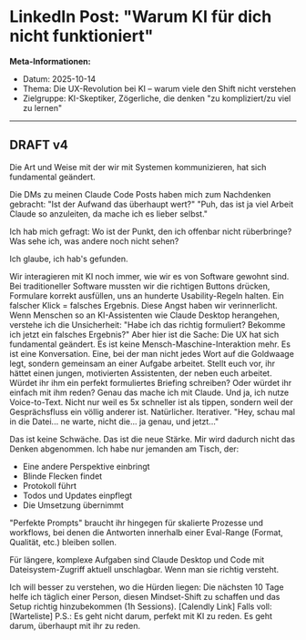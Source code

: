 # LinkedIn Post: "Warum KI für dich nicht funktioniert"

**Meta-Informationen:**
- Datum: 2025-10-14
- Thema: Die UX-Revolution bei KI – warum viele den Shift nicht verstehen
- Zielgruppe: KI-Skeptiker, Zögerliche, die denken "zu kompliziert/zu viel zu lernen"

---

## DRAFT v4

Die Art und Weise mit der wir mit Systemen kommunizieren, hat sich fundamental geändert.

Die DMs zu meinen Claude Code Posts haben mich zum Nachdenken gebracht:
"Ist der Aufwand das überhaupt wert?"
"Puh, das ist ja viel Arbeit Claude so anzuleiten, da mache ich es lieber selbst."

Ich hab mich gefragt: Wo ist der Punkt, den ich offenbar nicht rüberbringe? Was sehe ich, was andere noch nicht sehen?

Ich glaube, ich hab's gefunden.

Wir interagieren mit KI noch immer, wie wir es von Software gewohnt sind.
Bei traditioneller Software mussten wir die richtigen Buttons drücken, Formulare korrekt ausfüllen, uns an hunderte Usability-Regeln halten. Ein falscher Klick = falsches Ergebnis. Diese Angst haben wir verinnerlicht.
Wenn Menschen so an KI-Assistenten wie Claude Desktop herangehen, verstehe ich die Unsicherheit: "Habe ich das richtig formuliert? Bekomme ich jetzt ein falsches Ergebnis?"
Aber hier ist die Sache: Die UX hat sich fundamental geändert.
Es ist keine Mensch-Maschine-Interaktion mehr. Es ist eine Konversation. Eine, bei der man nicht jedes Wort auf die Goldwaage legt, sondern gemeinsam an einer Aufgabe arbeitet.
Stellt euch vor, ihr hättet einen jungen, motivierten Assistenten, der neben euch arbeitet. Würdet ihr ihm ein perfekt formuliertes Briefing schreiben? Oder würdet ihr einfach mit ihm reden?
Genau das mache ich mit Claude. Und ja, ich nutze Voice-to-Text. Nicht nur weil es 5x schneller ist als tippen, sondern weil der Gesprächsfluss ein völlig anderer ist. Natürlicher. Iterativer.
"Hey, schau mal in die Datei... ne warte, nicht die... ja genau, und jetzt..."

Das ist keine Schwäche. Das ist die neue Stärke.
Mir wird dadurch nicht das Denken abgenommen. Ich habe nur jemanden am Tisch, der:

- Eine andere Perspektive einbringt
- Blinde Flecken findet
- Protokoll führt
- Todos und Updates einpflegt
- Die Umsetzung übernimmt

"Perfekte Prompts" braucht ihr hingegen für skalierte Prozesse und workflows, bei denen die Antworten innerhalb einer Eval-Range (Format, Qualität, etc.) bleiben sollen.

Für längere, komplexe Aufgaben sind Claude Desktop und Code mit Dateisystem-Zugriff aktuell unschlagbar. Wenn man sie richtig versteht.

Ich will besser zu verstehen, wo die Hürden liegen:
Die nächsten 10 Tage helfe ich täglich einer Person, diesen Mindset-Shift zu schaffen und das Setup richtig hinzubekommen (1h Sessions).
[Calendly Link]
Falls voll: [Warteliste]
P.S.: Es geht nicht darum, perfekt mit KI zu reden. Es geht darum, überhaupt mit ihr zu reden.